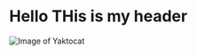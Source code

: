 
# Hello THis is my header


![Image of Yaktocat](https://octodex.github.com/images/yaktocat.png)


